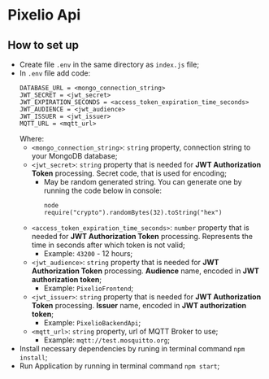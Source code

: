 # Pixelio Api  

## How to set up  
- Create file `.env` in the same directory as `index.js` file;  
- In `.env` file add code:  
  ```
  DATABASE_URL = <mongo_connection_string>
  JWT_SECRET = <jwt_secret>
  JWT_EXPIRATION_SECONDS = <access_token_expiration_time_seconds>
  JWT_AUDIENCE = <jwt_audience>
  JWT_ISSUER = <jwt_issuer>
  MQTT_URL = <mqtt_url>
  ```  
  Where:  
  - `<mongo_connection_string>`: `string` property, connection string to your MongoDB database;  
  - `<jwt_secret>`: `string` property that is needed for **JWT Authorization Token** processing. Secret code, that is used for encoding;  
    - May be random generated string. You can generate one by running the code below in console:  
      ```
      node
      require("crypto").randomBytes(32).toString("hex")
      ```  
  - `<access_token_expiration_time_seconds>`: `number` property that is needed for **JWT Authorization Token** processing. Represents the time in seconds after which token is not valid;  
    - Example: `43200` - 12 hours;  
  - `<jwt_audience>`: `string` property that is needed for **JWT Authorization Token** processing. **Audience** name, encoded in **JWT authorization token**;  
    - Example: `PixelioFrontend`;  
  - `<jwt_issuer>`: `string` property that is needed for **JWT Authorization Token** processing. **Issuer** name, encoded in **JWT authorization token**;  
    - Example: `PixelioBackendApi`;  
  - `<mqtt_url>`: `string` property, url of MQTT Broker to use;  
    - Example: `mqtt://test.mosquitto.org`;  
- Install necessary dependencies by runing in terminal command `npm install`;  
- Run Application by running in terminal command `npm start`;  
